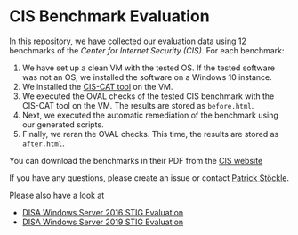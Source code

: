 # CIS Benchmark Evaluation

In this repository, we have collected our evaluation data using 12 benchmarks of the *Center for Internet Security (CIS)*.
For each benchmark:

1. We have set up a clean VM with the tested OS.
If the tested software was not an OS, we installed the software on a Windows 10 instance.
2. We installed the [CIS-CAT tool](https://www.cisecurity.org/cybersecurity-tools/cis-cat-pro/) on the VM.
3. We executed the OVAL checks of the tested CIS benchmark with the CIS-CAT tool on the VM.
The results are stored as `before.html`.
4. Next, we executed the automatic remediation of the benchmark using our generated scripts.
5. Finally, we reran the OVAL checks.
This time, the results are stored as `after.html`.

You can download the benchmarks in their PDF from the [CIS website](https://www.cisecurity.org/cis-benchmarks/)

If you have any questions, please create an issue or contact [Patrick Stöckle](mailto:patrick.stoeckle@tum.de).

Please also have a look at

* [DISA Windows Server 2016 STIG Evaluation](https://github.com/tum-i22/disa-windows-server-2016)
* [DISA Windows Server 2019 STIG Evaluation](https://github.com/tum-i22/disa-windows-server-2019)
